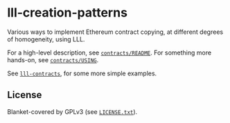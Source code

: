 # lll-creation-patterns

Various ways to implement Ethereum contract copying, at different degrees
of homogeneity, using LLL.

For a high-level description, see [`contracts/README`][readme]. For
something more hands-on, see [`contracts/USING`][using].

[readme]: contracts/README.md
[using]: contracts/USING.md

See [`lll-contracts`](https://gitlab.com/veox/lll-contracts), for some
more simple examples.


## License

Blanket-covered by GPLv3 (see [`LICENSE.txt`](LICENSE.txt)).
